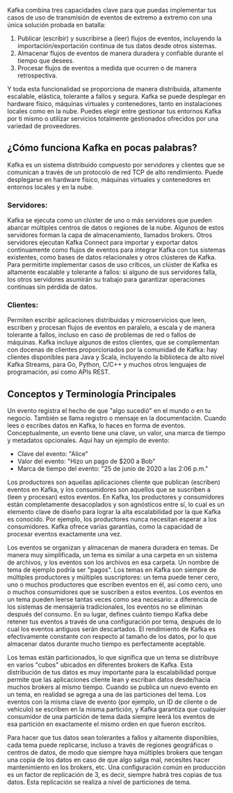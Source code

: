 Kafka combina tres capacidades clave para que puedas implementar tus casos de uso de transmisión de eventos de extremo a extremo con una única solución probada en batalla:

1. Publicar (escribir) y suscribirse a (leer) flujos de eventos, incluyendo la importación/exportación continua de tus datos desde otros sistemas.
2. Almacenar flujos de eventos de manera duradera y confiable durante el tiempo que desees.
3. Procesar flujos de eventos a medida que ocurren o de manera retrospectiva.

Y toda esta funcionalidad se proporciona de manera distribuida, altamente escalable, elástica, tolerante a fallos y segura. Kafka se puede desplegar en hardware físico, máquinas virtuales y contenedores, tanto en instalaciones locales como en la nube. Puedes elegir entre gestionar tus entornos Kafka por ti mismo o utilizar servicios totalmente gestionados ofrecidos por una variedad de proveedores.

## ¿Cómo funciona Kafka en pocas palabras?

Kafka es un sistema distribuido compuesto por servidores y clientes que se comunican a través de un protocolo de red TCP de alto rendimiento. Puede desplegarse en hardware físico, máquinas virtuales y contenedores en entornos locales y en la nube.

### Servidores:

Kafka se ejecuta como un clúster de uno o más servidores que pueden abarcar múltiples centros de datos o regiones de la nube. Algunos de estos servidores forman la capa de almacenamiento, llamados brokers. Otros servidores ejecutan Kafka Connect para importar y exportar datos continuamente como flujos de eventos para integrar Kafka con tus sistemas existentes, como bases de datos relacionales y otros clústeres de Kafka. Para permitirte implementar casos de uso críticos, un clúster de Kafka es altamente escalable y tolerante a fallos: si alguno de sus servidores falla, los otros servidores asumirán su trabajo para garantizar operaciones continuas sin pérdida de datos.

### Clientes:

Permiten escribir aplicaciones distribuidas y microservicios que leen, escriben y procesan flujos de eventos en paralelo, a escala y de manera tolerante a fallos, incluso en caso de problemas de red o fallos de máquinas. Kafka incluye algunos de estos clientes, que se complementan con docenas de clientes proporcionados por la comunidad de Kafka: hay clientes disponibles para Java y Scala, incluyendo la biblioteca de alto nivel Kafka Streams, para Go, Python, C/C++ y muchos otros lenguajes de programación, así como APIs REST.

## Conceptos y Terminología Principales

Un evento registra el hecho de que "algo sucedió" en el mundo o en tu negocio. También se llama registro o mensaje en la documentación. Cuando lees o escribes datos en Kafka, lo haces en forma de eventos. Conceptualmente, un evento tiene una clave, un valor, una marca de tiempo y metadatos opcionales. Aquí hay un ejemplo de evento:

- Clave del evento: "Alice"
- Valor del evento: "Hizo un pago de $200 a Bob"
- Marca de tiempo del evento: "25 de junio de 2020 a las 2:06 p.m."

Los productores son aquellas aplicaciones cliente que publican (escriben) eventos en Kafka, y los consumidores son aquellos que se suscriben a (leen y procesan) estos eventos. En Kafka, los productores y consumidores están completamente desacoplados y son agnósticos entre sí, lo cual es un elemento clave de diseño para lograr la alta escalabilidad por la que Kafka es conocido. Por ejemplo, los productores nunca necesitan esperar a los consumidores. Kafka ofrece varias garantías, como la capacidad de procesar eventos exactamente una vez.

Los eventos se organizan y almacenan de manera duradera en temas. De manera muy simplificada, un tema es similar a una carpeta en un sistema de archivos, y los eventos son los archivos en esa carpeta. Un nombre de tema de ejemplo podría ser "pagos". Los temas en Kafka son siempre de múltiples productores y múltiples suscriptores: un tema puede tener cero, uno o muchos productores que escriben eventos en él, así como cero, uno o muchos consumidores que se suscriben a estos eventos. Los eventos en un tema pueden leerse tantas veces como sea necesario: a diferencia de los sistemas de mensajería tradicionales, los eventos no se eliminan después del consumo. En su lugar, defines cuánto tiempo Kafka debe retener tus eventos a través de una configuración por tema, después de lo cual los eventos antiguos serán descartados. El rendimiento de Kafka es efectivamente constante con respecto al tamaño de los datos, por lo que almacenar datos durante mucho tiempo es perfectamente aceptable.

Los temas están particionados, lo que significa que un tema se distribuye en varios "cubos" ubicados en diferentes brokers de Kafka. Esta distribución de tus datos es muy importante para la escalabilidad porque permite que las aplicaciones cliente lean y escriban datos desde/hacia muchos brokers al mismo tiempo. Cuando se publica un nuevo evento en un tema, en realidad se agrega a una de las particiones del tema. Los eventos con la misma clave de evento (por ejemplo, un ID de cliente o de vehículo) se escriben en la misma partición, y Kafka garantiza que cualquier consumidor de una partición de tema dada siempre leerá los eventos de esa partición en exactamente el mismo orden en que fueron escritos.

Para hacer que tus datos sean tolerantes a fallos y altamente disponibles, cada tema puede replicarse, incluso a través de regiones geográficas o centros de datos, de modo que siempre haya múltiples brokers que tengan una copia de los datos en caso de que algo salga mal, necesites hacer mantenimiento en los brokers, etc. Una configuración común en producción es un factor de replicación de 3, es decir, siempre habrá tres copias de tus datos. Esta replicación se realiza a nivel de particiones de tema.
